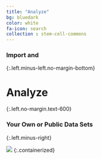```yaml
---
title: "Analyze"
bg: bluedark
color: white
fa-icon: search
collection : stem-cell-commons
---
```


### Import and
{:.left.minus-left.no-margin-bottom}

# Analyze
{:.left.no-margin.text-600}

### Your Own or Public Data Sets
{:.left.minus-right}

<img src="{{ 'img/screen-analyze.jpg' | relative_url }}" />
{:.containerized}